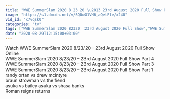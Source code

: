 ```yaml
---
title: "WWE SummerSlam 2020 8 23 20 \u2013 23rd August 2020 Full Show Part 3"
image: "https://s1.dmcdn.net/v/SQ0uG1VH6_aQetFle/x240"
vid_id: "x7vqsk0"
categories: "tv"
tags: ["WWE SummerSlam 2020 82320  23rd August 2020 Full Show","WWE SummerSlam 2020 82320  23rd August 2020","WWE SummerSlam 2020 82320"]
date: "2020-08-29T12:15:08+03:00"
---
```

Watch WWE SummerSlam 2020 8/23/20 – 23rd August 2020 Full Show Online  <br>WWE SummerSlam 2020 8/23/20 – 23rd August 2020 Full Show Part 4    <br>WWE SummerSlam 2020 8/23/20 – 23rd August 2020 Full Show Part 3    <br>WWE SummerSlam 2020 8/23/20 – 23rd August 2020 Full Show Part 1    <br>randy ortan vs drew mcintyre  <br>braun strowman vs the fiend  <br>asuka vs bailey asuka vs shasa banks  <br>Roman reigns returns
